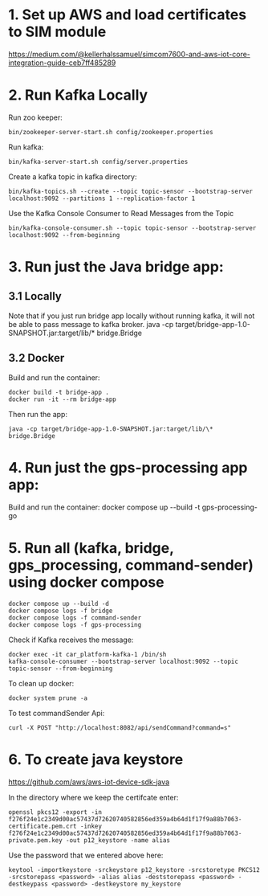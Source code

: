 
# 1. Set up AWS and load certificates to SIM module
https://medium.com/@kellerhalssamuel/simcom7600-and-aws-iot-core-integration-guide-ceb7ff485289


# 2. Run Kafka Locally
Run zoo keeper:
```
bin/zookeeper-server-start.sh config/zookeeper.properties
```

Run kafka:
```
bin/kafka-server-start.sh config/server.properties
```

Create a kafka topic in kafka directory:
```
bin/kafka-topics.sh --create --topic topic-sensor --bootstrap-server localhost:9092 --partitions 1 --replication-factor 1
```

Use the Kafka Console Consumer to Read Messages from the Topic
```
bin/kafka-console-consumer.sh --topic topic-sensor --bootstrap-server localhost:9092 --from-beginning
```

# 3. Run just the Java bridge app:
## 3.1 Locally
Note that if you just run bridge app locally without running kafka,
it will not be able to pass message to kafka broker.
java -cp target/bridge-app-1.0-SNAPSHOT.jar:target/lib/\* bridge.Bridge

## 3.2 Docker 
Build and run the container:
```
docker build -t bridge-app .
docker run -it --rm bridge-app
```

Then run the app:
```
java -cp target/bridge-app-1.0-SNAPSHOT.jar:target/lib/\* bridge.Bridge
```

# 4. Run just the gps-processing app app:
Build and run the container:
docker compose up --build -t gps-processing-go

# 5. Run all (kafka, bridge, gps_processing, command-sender) using docker compose
```
docker compose up --build -d
docker compose logs -f bridge
docker compose logs -f command-sender
docker compose logs -f gps-processing
```

Check if Kafka receives the message:
```
docker exec -it car_platform-kafka-1 /bin/sh
kafka-console-consumer --bootstrap-server localhost:9092 --topic topic-sensor --from-beginning
```

To clean up docker:
```
docker system prune -a
```

To test commandSender Api:
```
curl -X POST "http://localhost:8082/api/sendCommand?command=s"
```

# 6. To create java keystore
https://github.com/aws/aws-iot-device-sdk-java

In the directory where we keep the certifcate enter:
```
openssl pkcs12 -export -in f276f24e1c2349d00ac57437d72620740582856ed359a4b64d1f17f9a88b7063-certificate.pem.crt -inkey f276f24e1c2349d00ac57437d72620740582856ed359a4b64d1f17f9a88b7063-private.pem.key -out p12_keystore -name alias
```

Use the password that we entered above here:
```
keytool -importkeystore -srckeystore p12_keystore -srcstoretype PKCS12 -srcstorepass <password> -alias alias -deststorepass <password> -destkeypass <password> -destkeystore my_keystore
```


<!-- sudo rm -rf ~/go/pkg/mod -->

